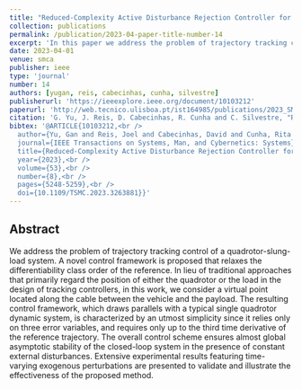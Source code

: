 ```yaml
---
title: "Reduced-Complexity Active Disturbance Rejection Controller for Quadrotor-Slung-Load Transportation"
collection: publications
permalink: /publication/2023-04-paper-title-number-14
excerpt: 'In this paper we address the problem of trajectory tracking control of a quadrotor-slung-load system.'
date: 2023-04-01
venue: smca
publisher: ieee
type: 'journal'
number: 14
authors: [yugan, reis, cabecinhas, cunha, silvestre]
publisherurl: 'https://ieeexplore.ieee.org/document/10103212'
paperurl: 'http://web.tecnico.ulisboa.pt/ist164985/publications/2023_SMCA_Reduced_complexity_active_disturbance_rejection_controller_for_quadrotor_slung_load_transportation.pdf'
citation: 'G. Yu, J. Reis, D. Cabecinhas, R. Cunha and C. Silvestre, "Reduced-Complexity Active Disturbance Rejection Controller for Quadrotor-Slung-Load Transportation," in IEEE Transactions on Systems, Man, and Cybernetics: Systems, vol. 53, no. 8, pp. 5248-5259, Aug. 2023, doi: 10.1109/TSMC.2023.3263881.'
bibtex: '@ARTICLE{10103212,<br />
  author={Yu, Gan and Reis, Joel and Cabecinhas, David and Cunha, Rita and Silvestre, Carlos},<br />
  journal={IEEE Transactions on Systems, Man, and Cybernetics: Systems},<br />
  title={Reduced-Complexity Active Disturbance Rejection Controller for Quadrotor-Slung-Load Transportation},<br />
  year={2023},<br />
  volume={53},<br />
  number={8},<br />
  pages={5248-5259},<br />
  doi={10.1109/TSMC.2023.3263881}}'
---
```

**Abstract**
---
We address the problem of trajectory tracking control of a quadrotor-slung-load system.
A novel control framework is proposed that relaxes the differentiability class order of the reference.
In lieu of traditional approaches that primarily regard the position of either the quadrotor or the load in the design of tracking controllers, in this work, we consider a virtual point located along the cable between the vehicle and the payload.
The resulting control framework, which draws parallels with a typical single quadrotor dynamic system, is characterized by an utmost simplicity since it relies only on three error variables, and requires only up to the third time derivative of the reference trajectory.
The overall control scheme ensures almost global asymptotic stability of the closed-loop system in the presence of constant external disturbances.
Extensive experimental results featuring time-varying exogenous perturbations are presented to validate and illustrate the effectiveness of the proposed method.